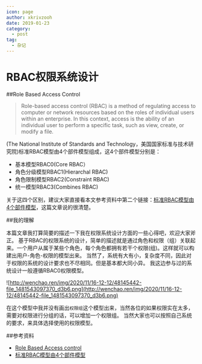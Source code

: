```yaml
---
icon: page
author: xkrivzooh
date: 2019-01-23
category:
  - post
tag:
  - 杂记
---
```


# RBAC权限系统设计
##Role Based Access Control

>  Role-based access control (RBAC) is a method of regulating access to computer or network resources based on the roles of individual users within an enterprise. In this context, access is the ability of an individual user to perform a specific task, such as view, create, or modify a file.

(The National Institute of Standards and Technology，美国国家标准与技术研究院)标准RBAC模型由4个部件模型组成，这4个部件模型分别是：

- 基本模型RBAC0(Core RBAC）
- 角色分级模型RBAC1(Hierarchal RBAC)
- 角色限制模型RBAC2(Constraint RBAC)
- 统一模型RBAC3(Combines RBAC)

关于这四个区别，建议大家直接看本文参考资料中第二个链接：[标准RBAC模型由4个部件模型](http://blog.csdn.net/chjttony/article/details/6229078)，这篇文章说的很清楚。

##我的理解

本篇文章我打算简要的描述一下我在权限系统设计方面的一些心得吧，欢迎大家斧正。
基于RBAC的权限系统的设计，简单的描述就是通过角色和权限（组）关联起来。一个用户从属于某些个角色，每个角色都拥有若干个权限(组)。这样就可以构建出用户-角色-权限的模型出来。
当然了，系统有大有小，复杂度不同，因此对于权限的系统的设计要求也不尽相同。但是基本都大同小异。
我这边参与过的系统设计一般遵循RBAC0权限模型。

![http://wenchao.ren/img/2020/11/16-12-12/48145442-file_1481543097370_d3b6.png](http://wenchao.ren/img/2020/11/16-12-12/48145442-file_1481543097370_d3b6.png)

在这个模型中我并没有画出`权限组`这个模型出来，当然各位的如果权限实在太多，需要对权限进行分组的话，可以增加一个权限组。
当然大家也可以按照自己系统的要求，来具体选择使用的权限模型。

##参考资料

- [Role Based Access control](https://en.wikipedia.org/wiki/Role-based_access_control)
- [标准RBAC模型由4个部件模型](http://blog.csdn.net/chjttony/article/details/6229078)
